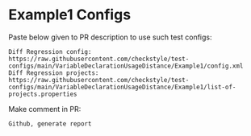 # Example1 Configs
Paste below given to PR description to use such test configs:
```
Diff Regression config: https://raw.githubusercontent.com/checkstyle/test-configs/main/VariableDeclarationUsageDistance/Example1/config.xml
Diff Regression projects: https://raw.githubusercontent.com/checkstyle/test-configs/main/VariableDeclarationUsageDistance/Example1/list-of-projects.properties
```
Make comment in PR:
```
Github, generate report
```
